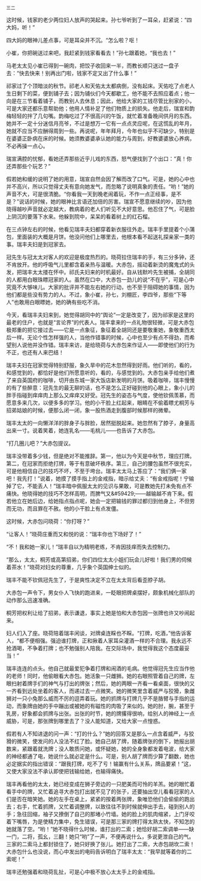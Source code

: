     三二 

   这时候，钱家的老少两位妇人放声的哭起来。孙七爷听到了一耳朵，赶紧说：“四大妈，听！”

   四大妈的眼神儿差点事，可是耳朵并不沉。“怎么啦？呕！

   小崔，你把碗送过来吧，我赶紧到钱家看看去！”孙七跟着她，“我也去！”

   马老太太见小崔已得到一碗肉，把饺子收回来一半，而教长顺只送过一盘子去：“快去快来！别再出门啦，钱家不定又出了什么事！”

   祁家过了个顶暗淡的秋节。祁老人和天佑太太都病倒，没有起床。天佑吃了点老人生日剩下的菜，便到铺子去；因为铺伙们今天都歇工，他不能不去照应着点；他一向是在三节看着铺子，而教别人去休息；因此，他给大家的工钱尽管比别家的小，可是大家还都乐意帮助他；他用人情补足了他们物质上的损失。他走后，瑞宣和韵梅轻轻的拌了几句嘴。韵梅吃过了不很高兴的午饭，就忙着准备晚间供月的东西。她并不一定十分迷信月亮爷，不过是想万一它有一点点灵应呢，在这慌乱的年月，她就不应当不应酬得周到一些。再说呢，年年拜月，今年也似乎不可缺少，特别是在婆婆正卧病在床的时候。她须教婆婆承认她的能力与周到，好教婆婆放心养病，不必再操一点心。

   瑞宣满腔的忧郁，看她还弄那些近乎儿戏的东西，怒气便找到了个出口：“真！你还弄那些个玩艺？”

   假若她和缓的说明了她的用意，瑞宣自然会因了解而改了口气。可是，她的心中也并不高兴，所以只觉得丈夫有意向她发气，而忽略了说明真象的责任。“哟！”她的声音不大，可是很清脆。“你看我一天到晚老闹着玩，不作一点正经事，是不是？”说话的时候，她的眼神比言语还加倍的厉害。瑞宣不愿意继续的吵，因为他晓得越吵声音就必定越大，教病着的老人们听见不大好意思。他忍住了气，可是脸上阴沉的要落下水来。他躲到院中，呆呆的看着树上的红石榴。

   在三点钟左右的时候，他看见瑞丰夫妇都穿着新衣服往外走。瑞丰手里提着个小蒲包，里面装的大概是月饼。他没问他们上哪里去，他根本看不起送礼探亲家一类的事。瑞丰夫妇是到冠家去。

   冠先生与冠太太对客人的欢迎是极度热烈的。晓荷拉住瑞丰的手，有三分多钟，还不肯放开。他的呼吸气儿里都含着亲热与温暖。大赤包，摇动着新烫的魔鬼式的头发，把瑞丰太太搂在怀中。祁氏夫妇来的时机最好。自从钱默吟先生被捕，全胡同的人都用白眼珠瞟冠家的人。虽然在口中，大赤包一劲儿的说“不在乎”，可是心中究竟不大够味儿。大家的批评并不能左右她的行动，也不至于阻碍她的事情，因为他们都是些没有势力的人。不过，象小崔，孙七，刘棚匠，李四爷，那些“下等人”也敢用白眼瞟她，她的确有些吃不消。

   今天，看瑞丰夫妇来到，她觉得胡同中的“舆论”一定是改变了，因为祁家是这里的最老的住户，也就是“言论界”的代表人。瑞丰拿来的一点礼物很轻微，可是大赤包极郑重的把它接过去——它是一点象征，象征着全胡同还是要敬重她，象敬重西太后一样。无论个性怎样强的人，当他作错事的时候，心中也至少有点不得劲，而希望别人说他并没作错。瑞丰来访，是给晓荷与大赤包来作证人——即使他们的行为不正，也还有人来巴结！

   瑞丰夫妇在冠家觉得特别舒服，象久旱中的花木忽然得到好雨。他们听的，看的，和感觉到的，都恰好是他们所愿意听的，看的，与感觉到的。大赤包亲手给他们煮了来自英国府的咖啡，切开由东城一家大饭店新发明的月饼。吸着咖啡，瑞丰慢慢的有了些醉意：冠先生的最无聊的话，也不是怎么正好碰到他的心眼上，象小儿的胖手指碰到痒痒肉上那么又痒痒又好受。冠先生的姿态与气度，使他钦佩羡慕，而愿意多来几次，以便多多的学习。他的小干脸上红起来，眼睛在不偷着瞟尤桐芳与招弟姑娘的时候，便那么闭一闭，象一股热酒走到腹部时候那样的微晕。

   瑞丰太太的一向懒洋洋的胖身子与胖脸，居然挺脱起来。她忽然有了脖子，身量高出来一寸。说着笑着，她连乳名——毛桃儿——也告诉了大赤包。

   “打几圈儿吧？”大赤包提议。

   瑞丰没带着多少钱，但是绝对不能推辞。第一，他以为今天是中秋节，理应打牌。第二，在冠家而拒绝打牌，等于有意破坏秩序。第三，自己的腰包虽然不很充实，可是他相信自己的技巧不坏，不至于垮台。瑞丰太太马上答应了：“我们俩一家吧！我先打！”说着，她摸了摸手指上的金戒指，暗示给丈夫：“有金戒指呢！宁输掉了它，不能丢人！”瑞丰暗中佩服太太的见识与果敢，可是教她先打未免有点不痛快。他晓得她的技巧不怎样高明，而脾气又&amp;#59429;——越输越不肯下来。假若他立在她后边，给她指点指点呢，她会一定把输钱的罪过都归到他身上，不但劳而无功，而且罪在不赦。他的小干脸上有点发僵。

   这时候，大赤包问晓荷：“你打呀？”

   “让客人！”晓荷庄重而又和悦的说：“瑞丰你也下场好了！”

   “不！我和她一家儿！”瑞丰自以为精明老练，不肯因技痒而失去控制力。

   “那么，太太，桐芳或高第招弟，你们四位太太小姐们玩会儿好啦！我们男的伺候着茶水！”晓荷对妇女的尊重，几乎象个英国绅士似的。

   瑞丰不能不钦佩冠先生了，于是爽性决定不立在太太背后看歪脖子胡。

   大赤包一声令下，男女仆人飞快的跑进来，一眨眼把牌桌摆好，颇象机械化部队的动作那么迅速准确。

   桐芳把权利让给了招弟，表示谦退，事实上她是怕和大赤包因一张牌也许又吵闹起来。

   妇人们入了座。晓荷陪着瑞丰闲谈，对牌桌连睬也不睬。“打牌，吃酒，”他告诉客人，“都不便相强。强迫谁打牌，正和揪着人家耳朵灌酒一样的不合理。我永远不抢酒喝，不争着打牌；也不勉强别人陪我。在交际场中，我觉得我这个态度最妥当！”

   瑞丰连连的点头。他自己就最爱犯争着打牌和闹酒的毛病。他觉得冠先生应当作他的老师！同时，他偷眼看大赤包。她活象一只雌狮。她的右眼照管着自己的牌，左眼扫射着牌手们的神气与打出的牌张；然后，她的两眼一齐看一看桌面，很快的又一齐看到远处坐着的客人，而递过去一点微笑。她的微笑里含着威严与狡猾，象雌狮对一只小兔那么威而不厉的逗弄着玩。她的抓牌与打牌几乎不是胳臂与手指的运动，而象牌由她的手中蹦出或被她的有磁性的肉吸了来似的。她的肘，腕，甚至于乳房，好象都会抓牌与出张。出张的时节，她的牌撂得很响，给别人的神经上一点威胁，可是，那张牌到哪里去了？没人能知道，又给大家一点惶惑。

   假若有人不知进退的问一声：“打的什么？”她的回答又是那么一点含着威严，与狡猾的微笑，使发问的人没法不红了脸。她自己胡了牌，随着牌张的倒下，她报出胡数来，紧跟着就洗牌；没人敢质问她，或怀疑她，她的全身象都发着电波，给大家的神经都通了电，她说什么就必定是什么。可是，别人胡了牌而少算了翻数，她也必定据实的指出错误：“跟我打牌，吃不了亏！输赢有什么关系，牌品要紧！”这，又使大家没法不承认即使把钱输给她，也输得痛快。

   瑞丰再看他的太太，她已经变成在狮子旁边的一只肥美而可怜的羊羔。她的眼忙着看手中的牌，又忙着追寻大赤包打出就不见了的张子，还要抽出空儿看看冠家的人们是否在暗笑她。她的左手在桌上，紧紧的按着两张牌，象唯恐他们会偷偷的跑出去；右手，忙着抓牌，又忙着调整牌，以致往往不到时候就伸出手去，碰到别人的手；急往回缩，袖子又撩倒了自己的那堵小竹墙。她的脸上的肌肉缩紧，上门牙咬着下嘴唇，为是使精力集中，免生错误，可是那三家的牌打得太熟太快，不知怎的她就落了空。“哟！”她不晓得什么时候，谁打出的二索；她恰好胡二索调单——缺一门，二将，孤幺，三翻！她只“哟”了一声，不便再说什么，多说更泄自己的气。三家的二索马上都封锁住了，她只好换了张儿。她打出了二索，大赤包胡坎二索！大赤包什么也没说，而心中发出的电码告诉明白了瑞丰太太：“我早就等着你的二索呢！”

   瑞丰还勉强着和晓荷乱扯，可是心中极不放心太太手上的金戒指。

